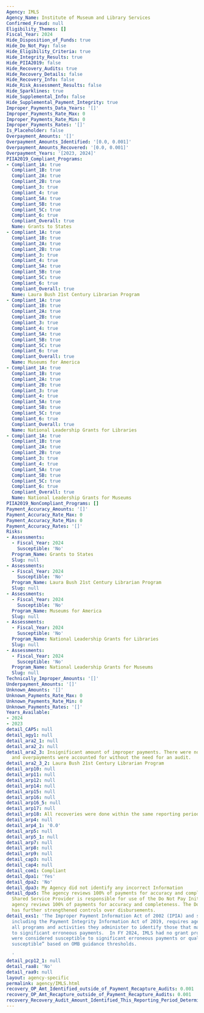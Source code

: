 ```yaml
---
Agency: IMLS
Agency_Name: Institute of Museum and Library Services
Confirmed_Fraud: null
Eligibility_Themes: []
Fiscal_Year: 2024
Hide_Disposition_of_Funds: true
Hide_Do_Not_Pay: false
Hide_Eligibility_Criteria: true
Hide_Integrity_Results: true
Hide_PIIA2019: false
Hide_Recovery_Audits: true
Hide_Recovery_Details: false
Hide_Recovery_Info: false
Hide_Risk_Assessment_Results: false
Hide_Sparklines: true
Hide_Supplemental_Info: false
Hide_Supplemental_Payment_Integrity: true
Improper_Payments_Data_Years: '[]'
Improper_Payments_Rate_Max: 0
Improper_Payments_Rate_Min: 0
Improper_Payments_Rates: '[]'
Is_Placeholder: false
Overpayment_Amounts: '[]'
Overpayment_Amounts_Identified: '[0.0, 0.001]'
Overpayment_Amounts_Recovered: '[0.0, 0.001]'
Overpayment_Years: '[2023, 2024]'
PIIA2019_Compliant_Programs:
- Compliant_1A: true
  Compliant_1B: true
  Compliant_2A: true
  Compliant_2B: true
  Compliant_3: true
  Compliant_4: true
  Compliant_5A: true
  Compliant_5B: true
  Compliant_5C: true
  Compliant_6: true
  Compliant_Overall: true
  Name: Grants to States
- Compliant_1A: true
  Compliant_1B: true
  Compliant_2A: true
  Compliant_2B: true
  Compliant_3: true
  Compliant_4: true
  Compliant_5A: true
  Compliant_5B: true
  Compliant_5C: true
  Compliant_6: true
  Compliant_Overall: true
  Name: Laura Bush 21st Century Librarian Program
- Compliant_1A: true
  Compliant_1B: true
  Compliant_2A: true
  Compliant_2B: true
  Compliant_3: true
  Compliant_4: true
  Compliant_5A: true
  Compliant_5B: true
  Compliant_5C: true
  Compliant_6: true
  Compliant_Overall: true
  Name: Museums for America
- Compliant_1A: true
  Compliant_1B: true
  Compliant_2A: true
  Compliant_2B: true
  Compliant_3: true
  Compliant_4: true
  Compliant_5A: true
  Compliant_5B: true
  Compliant_5C: true
  Compliant_6: true
  Compliant_Overall: true
  Name: National Leadership Grants for Libraries
- Compliant_1A: true
  Compliant_1B: true
  Compliant_2A: true
  Compliant_2B: true
  Compliant_3: true
  Compliant_4: true
  Compliant_5A: true
  Compliant_5B: true
  Compliant_5C: true
  Compliant_6: true
  Compliant_Overall: true
  Name: National Leadership Grants for Museums
PIIA2019_NonCompliant_Programs: []
Payment_Accuracy_Amounts: '[]'
Payment_Accuracy_Rate_Max: 0
Payment_Accuracy_Rate_Min: 0
Payment_Accuracy_Rates: '[]'
Risks:
- Assessments:
  - Fiscal_Year: 2024
    Susceptible: 'No'
  Program_Name: Grants to States
  Slug: null
- Assessments:
  - Fiscal_Year: 2024
    Susceptible: 'No'
  Program_Name: Laura Bush 21st Century Librarian Program
  Slug: null
- Assessments:
  - Fiscal_Year: 2024
    Susceptible: 'No'
  Program_Name: Museums for America
  Slug: null
- Assessments:
  - Fiscal_Year: 2024
    Susceptible: 'No'
  Program_Name: National Leadership Grants for Libraries
  Slug: null
- Assessments:
  - Fiscal_Year: 2024
    Susceptible: 'No'
  Program_Name: National Leadership Grants for Museums
  Slug: null
Technically_Improper_Amounts: '[]'
Underpayment_Amounts: '[]'
Unknown_Amounts: '[]'
Unknown_Payments_Rate_Max: 0
Unknown_Payments_Rate_Min: 0
Unknown_Payments_Rates: '[]'
Years_Available:
- 2024
- 2023
detail_CAP5: null
detail_agy1: null
detail_ara2_1: null
detail_ara2_2: null
detail_ara2_3: Insignificant amount of improper payments. There were no underpayments
  and overpayments were accounted for without the need for an audit.
detail_ara2_3_2: Laura Bush 21st Century Librarian Program
detail_arp10: null
detail_arp11: null
detail_arp12: null
detail_arp14: null
detail_arp15: null
detail_arp16: null
detail_arp16_5: null
detail_arp17: null
detail_arp18: All recoveries were done within the same reporting period.
detail_arp4: null
detail_arp4_1: '0.0'
detail_arp5: null
detail_arp5_1: null
detail_arp7: null
detail_arp8: null
detail_arp9: null
detail_cap3: null
detail_cap4: null
detail_com1: Compliant
detail_dpa1: 'Yes'
detail_dpa2: 'No'
detail_dpa3: My Agency did not identify any incorrect Information
detail_dpa5: The agency reviews 100% of payments for accuracy and completeness. Our
  Shared Service Provider is responsible for use of the Do Not Pay Initiative. The
  agency reviews 100% of payments for accuracy and completeness. The Do Not Pay Initiative
  has further strengthened controls over disbursements.
detail_exs1: 'The Improper Payment Information Act of 2002 (IPIA) and subsequent amendments
  including the Payment Integrity Information Act of 2019, requires agencies to review
  all programs and activities they administer to identify those that may be susceptible
  to significant erroneous payments.  In FY 2024, IMLS had no grant programs that
  were considered susceptible to significant erroneous payments or qualify as “risk
  susceptible” based on OMB guidance thresholds.

  '
detail_pcp12_1: null
detail_raa8: 'No'
detail_raa9: null
layout: agency-specific
permalink: agency/IMLS.html
recovery_OP_Amt_Identified_outside_of_Payment_Recapture_Audits: 0.001
recovery_OP_Amt_Recapture_outside_of_Payment_Recapture_Audits: 0.001
recovery_Recovery_Audit_Amount_Identified_This_Reporting_Period_Determined_Not_Collectable_Rate: 0.0
---
```

